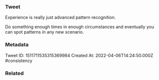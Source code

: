 ### Tweet
Experience is really just advanced pattern recognition.

Do something enough times in enough circumstances and eventually you can spot patterns in any new scenario.

### Metadata
Tweet ID: 1511711535315369984
Created At: 2022-04-06T14:24:50.000Z
#consistency 

### Related

